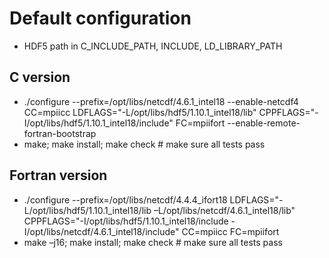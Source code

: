 # Default configuration
- HDF5 path in C_INCLUDE_PATH, INCLUDE, LD_LIBRARY_PATH
## C version
- ./configure --prefix=/opt/libs/netcdf/4.6.1_intel18 --enable-netcdf4 CC=mpiicc LDFLAGS="-L/opt/libs/hdf5/1.10.1_intel18/lib" CPPFLAGS="-I/opt/libs/hdf5/1.10.1_intel18/include" FC=mpiifort --enable-remote-fortran-bootstrap 
- make; make install; make check # make sure all tests pass
## Fortran version
- ./configure --prefix=/opt/libs/netcdf/4.4.4_ifort18 LDFLAGS="-L/opt/libs/hdf5/1.10.1_intel18/lib –L/opt/libs/netcdf/4.6.1_intel18/lib" CPPFLAGS="-I/opt/libs/hdf5/1.10.1_intel18/include -I/opt/libs/netcdf/4.6.1_intel18/include" CC=mpiicc FC=mpiifort
- make –j16; make install; make check # make sure all tests pass

